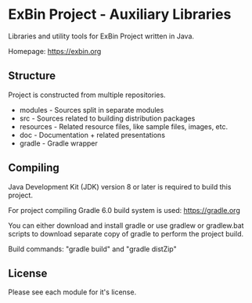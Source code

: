 ExBin Project - Auxiliary Libraries
===================================

Libraries and utility tools for ExBin Project written in Java.

Homepage: https://exbin.org  

Structure
---------

Project is constructed from multiple repositories.

  * modules - Sources split in separate modules
  * src - Sources related to building distribution packages
  * resources - Related resource files, like sample files, images, etc.
  * doc - Documentation + related presentations
  * gradle - Gradle wrapper

Compiling
---------

Java Development Kit (JDK) version 8 or later is required to build this project.

For project compiling Gradle 6.0 build system is used: https://gradle.org

You can either download and install gradle or use gradlew or gradlew.bat scripts to download separate copy of gradle to perform the project build.

Build commands: "gradle build" and "gradle distZip"

License
-------

Please see each module for it's license.
